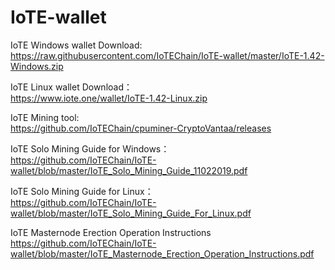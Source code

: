 # IoTE-wallet

IoTE Windows wallet Download:<br />
<https://raw.githubusercontent.com/IoTEChain/IoTE-wallet/master/IoTE-1.42-Windows.zip>

IoTE Linux wallet Download：<br />
<https://www.iote.one/wallet/IoTE-1.42-Linux.zip>

IoTE Mining tool:<br />
<https://github.com/IoTEChain/cpuminer-CryptoVantaa/releases>

IoTE Solo Mining Guide for Windows：<br />
<https://github.com/IoTEChain/IoTE-wallet/blob/master/IoTE_Solo_Mining_Guide_11022019.pdf>

IoTE Solo Mining Guide for Linux：<br />
<https://github.com/IoTEChain/IoTE-wallet/blob/master/IoTE_Solo_Mining_Guide_For_Linux.pdf>

IoTE Masternode Erection Operation Instructions<br />
<https://github.com/IoTEChain/IoTE-wallet/blob/master/IoTE_Masternode_Erection_Operation_Instructions.pdf>
